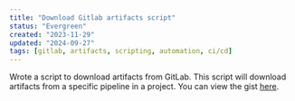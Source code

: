 ```yaml
---
title: "Download Gitlab artifacts script"
status: "Evergreen"
created: "2023-11-29"
updated: "2024-09-27"
tags: [gitlab, artifacts, scripting, automation, ci/cd]
---
```

Wrote a script to download artifacts from GitLab. This script will download artifacts from a specific pipeline in a project. You can view the gist [here](https://gist.github.com/JoshuaOliphant/25d3b4c92b44b35453ba3f982a6e91bb).
